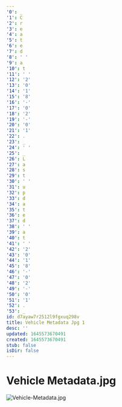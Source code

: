 ```yaml
---
'0': _
'1': C
'2': r
'3': e
'4': a
'5': t
'6': e
'7': d
'8': ' '
'9': a
'10': t
'11': ' '
'12': '2'
'13': '0'
'14': '1'
'15': '8'
'16': '-'
'17': '0'
'18': '2'
'19': '-'
'20': '0'
'21': '1'
'22': .
'23': _
'24': ' '
'25': _
'26': L
'27': a
'28': s
'29': t
'30': ' '
'31': u
'32': p
'33': d
'34': a
'35': t
'36': e
'37': d
'38': ' '
'39': a
'40': t
'41': ' '
'42': '2'
'43': '0'
'44': '1'
'45': '8'
'46': '-'
'47': '0'
'48': '2'
'49': '-'
'50': '0'
'51': '1'
'52': .
'53': _
id: d7ayaw7r2512l9fgxuq298v
title: Vehicle Metadata Jpg 1
desc: ''
updated: 1645573670491
created: 1645573670491
stub: false
isDir: false
---
```


# Vehicle Metadata.jpg


![Vehicle-Metadata.jpg](/assets/vehicle-metadata-ulcia1rfjha2.jpg)


